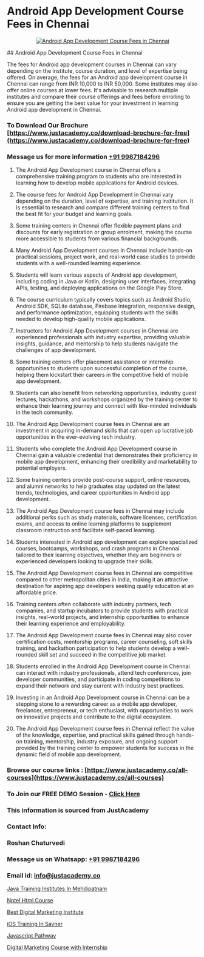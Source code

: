 # Android App Development Course Fees in Chennai

<p align="center">
  <a href="https://justacademy.co/course-detail/android-app-development">
    <img src="https://justacademy.co/storage2/course_image/1676635923_course_image.webp" alt="Android App Development Course Fees in Chennai">
  </a>
</p>
## Android App Development Course Fees in Chennai

The fees for Android app development courses in Chennai can vary depending on the institute, course duration, and level of expertise being offered. On average, the fees for an Android app development course in Chennai can range from INR 10,000 to INR 50,000. Some institutes may also offer online courses at lower fees. It's advisable to research multiple institutes and compare their course offerings and fees before enrolling to ensure you are getting the best value for your investment in learning Android app development in Chennai.
### To Download Our Brochure [https://www.justacademy.co/download-brochure-for-free](https://www.justacademy.co/download-brochure-for-free)
### Message us for more information [+91 9987184296](https://api.whatsapp.com/send?phone=919987184296)
1) The Android App Development course in Chennai offers a comprehensive training program to students who are interested in learning how to develop mobile applications for Android devices.

2) The course fees for Android App Development in Chennai vary depending on the duration, level of expertise, and training institution. It is essential to research and compare different training centers to find the best fit for your budget and learning goals.

3) Some training centers in Chennai offer flexible payment plans and discounts for early registration or group enrolment, making the course more accessible to students from various financial backgrounds.

4) Many Android App Development courses in Chennai include hands-on practical sessions, project work, and real-world case studies to provide students with a well-rounded learning experience.

5) Students will learn various aspects of Android app development, including coding in Java or Kotlin, designing user interfaces, integrating APIs, testing, and deploying applications on the Google Play Store.

6) The course curriculum typically covers topics such as Android Studio, Android SDK, SQLite database, Firebase integration, responsive design, and performance optimization, equipping students with the skills needed to develop high-quality mobile applications.

7) Instructors for Android App Development courses in Chennai are experienced professionals with industry expertise, providing valuable insights, guidance, and mentorship to help students navigate the challenges of app development.

8) Some training centers offer placement assistance or internship opportunities to students upon successful completion of the course, helping them kickstart their careers in the competitive field of mobile app development.

9) Students can also benefit from networking opportunities, industry guest lectures, hackathons, and workshops organized by the training center to enhance their learning journey and connect with like-minded individuals in the tech community.

10) The Android App Development course fees in Chennai are an investment in acquiring in-demand skills that can open up lucrative job opportunities in the ever-evolving tech industry.

11) Students who complete the Android App Development course in Chennai gain a valuable credential that demonstrates their proficiency in mobile app development, enhancing their credibility and marketability to potential employers.

12) Some training centers provide post-course support, online resources, and alumni networks to help graduates stay updated on the latest trends, technologies, and career opportunities in Android app development.

13) The Android App Development course fees in Chennai may include additional perks such as study materials, software licenses, certification exams, and access to online learning platforms to supplement classroom instruction and facilitate self-paced learning.

14) Students interested in Android app development can explore specialized courses, bootcamps, workshops, and crash programs in Chennai tailored to their learning objectives, whether they are beginners or experienced developers looking to upgrade their skills.

15) The Android App Development course fees in Chennai are competitive compared to other metropolitan cities in India, making it an attractive destination for aspiring app developers seeking quality education at an affordable price.

16) Training centers often collaborate with industry partners, tech companies, and startup incubators to provide students with practical insights, real-world projects, and internship opportunities to enhance their learning experience and employability.

17) The Android App Development course fees in Chennai may also cover certification costs, mentorship programs, career counseling, soft skills training, and hackathon participation to help students develop a well-rounded skill set and succeed in the competitive job market.

18) Students enrolled in the Android App Development course in Chennai can interact with industry professionals, attend tech conferences, join developer communities, and participate in coding competitions to expand their network and stay current with industry best practices.

19) Investing in an Android App Development course in Chennai can be a stepping stone to a rewarding career as a mobile app developer, freelancer, entrepreneur, or tech enthusiast, with opportunities to work on innovative projects and contribute to the digital ecosystem.

20) The Android App Development course fees in Chennai reflect the value of the knowledge, expertise, and practical skills gained through hands-on training, mentorship, industry exposure, and ongoing support provided by the training center to empower students for success in the dynamic field of mobile app development.

### Browse our course links : [https://www.justacademy.co/all-courses](https://www.justacademy.co/all-courses) 
### To Join our FREE DEMO Session - [Click Here](https://www.justacademy.co/register-for-course-demo)


### This information is sourced from JustAcademy
### Contact Info:
### Roshan Chaturvedi
### Message us on Whatsapp: [+91 9987184296](https://api.whatsapp.com/send?phone=919987184296)
### Email id: [info@justacademy.co](mailto:info@justacademy.co)
                
[Java Training Institutes In Mehdipatnam](https://www.linkedin.com/pulse/java-training-institutes-mehdipatnam-justacademy-bristol-cxkke?trackingId=M%2FuLU54QOX%2FZXou6cUOoDg%3D%3D&lipi=urn%3Ali%3Apage%3Ad_flagship3_company_admin%3B9IEH5La1R2e7WwLGeLcpkg%3D%3D)

[Nptel Html Course](https://www.linkedin.com/pulse/nptel-html-course-justacademy-chennai-mfg2e?trackingId=8n9HSjo1bYRyz7cTElmfwg%3D%3D&lipi=urn%3Ali%3Apage%3Ad_flagship3_company_admin%3BY%2BEec76oRFK6%2FI%2F%2BB9X%2Fdw%3D%3D)

[Best Digital Marketing Institute](https://medium.com/@shivamja27/best-digital-marketing-institute-f75398847042)

[iOS Training In Savner](https://medium.com/@justacademytraining/ios-training-in-savner-87fa42d8a3b2)

[Javascript Pathway](https://justacademyin.github.io/justacademy/javascript-pathway)

[Digital Marketing Course with Internship](https://justacademyin.github.io/justacademy/digital-marketing-course-with-internship)

